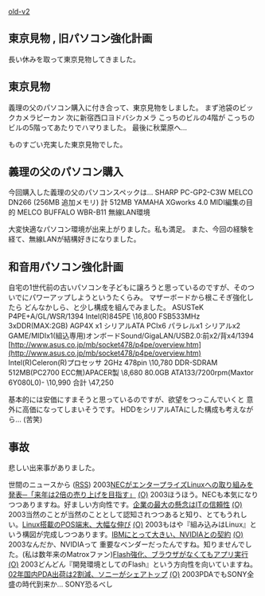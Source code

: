 [old-v2](ig030401-orig.html)

## 東京見物 , 旧パソコン強化計画

長い休みを取って東京見物してきました。






## 東京見物


義理の父のパソコン購入に付き合って、東京見物をしました。
まず池袋のビックカメラピーカン
  次に新宿西口ヨドバシカメラ
  こっちのビルの4階が こっちのビルの5階ってあたりでハマりました。
  最後に秋葉原へ…


ものすごい充実した東京見物でした。

## 義理の父のパソコン購入


今回購入した義理の父のパソコンスペックは…
SHARP PC-GP2-C3W
  MELCO DN266 (256MB 追加メモリ)
  計 512MB
  YAMAHA XGworks 4.0
  MIDI編集の目的
  MELCO BUFFALO WBR-B11
  無線LAN環境


大変快適なパソコン環境が出来上がりました。私も満足。
また、今回の経験を経て、無線LANが結構好きになりました。

## 和音用パソコン強化計画


自宅の1世代前の古いパソコンを子どもに譲ろうと思っているのですが、そのついでにパワーアップしようというたくらみ。
マザーボードから根こそぎ強化したら どんなかしら、と少し構成を組んでみました。
ASUSTeK P4PE+A/GL/WSR/1394 Intel(R)845PE \16,800
  FSB533MHz 3xDDR(MAX:2GB) AGP4X x1 シリアルATA PCIx6 パラレルx1 シリアルx2 GAME/MIDIx1(組込専用)オンボードSound/GigaLAN/USB2.0:前x2/背x4/1394
  [http://www.asus.co.jp/mb/socket478/p4pe/overview.htm](http://www.asus.co.jp/mb/socket478/p4pe/overview.htm)
  Intel(R)Celeron(R)プロセッサ 2GHz 478pin \10,780
  DDR-SDRAM 512MB(PC2700 ECC無)APACER製 \8,680
  80.0GB ATA133/7200rpm(Maxtor 6Y080L0)- \10,990
  合計 \47,250


基本的には安価にすまそうと思っているのですが、欲望をつっこんでいくと 意外に高価になってしまいそうです。
HDDをシリアルATAにした構成も考えながら… (苦笑)

## 事故


悲しい出来事がありました。



世間のニュースから ([RSS](ig030401-news.xml)) 2003[NECがエンタープライズLinuxへの取り組みを発表─「来年は2倍の売り上げを目指す」](http://linux.ascii24.com/linux/news/today/2003/03/27/642705-000.html) [(O)](http://linux.ascii24.com/linux/news/today/2003/03/27/642705-000.html) 2003ほうほう。NECも本気になりつつありますね。好ましい方向性です。[企業の最大の懸念はITの信頼性](http://www.zdnet.co.jp/news/0303/27/nebt_02.html) [(O)](http://www.zdnet.co.jp/news/0303/27/nebt_02.html) 2003当然のことが当然のこととして認知されつつあると知り、とてもうれしい。[Linux搭載のPOS端末、大幅な伸び](http://www.zdnet.co.jp/news/0303/28/nebt_13.html) [(O)](http://www.zdnet.co.jp/news/0303/28/nebt_13.html) 2003もはや『組み込みはLinux』という構図が完成しつつあります。[IBMにとって大きい、NVIDIAとの契約](http://www.zdnet.co.jp/news/0303/27/nebt_21.html) [(O)](http://www.zdnet.co.jp/news/0303/27/nebt_21.html) 2003なんだか、NVIDIAって 重要なベンダーだったんですね。知りませんでした。(私は数年来のMatroxファン)[Flash強化、ブラウザがなくてもアプリ実行](http://www.zdnet.co.jp/news/0303/28/nebt_16.html) [(O)](http://www.zdnet.co.jp/news/0303/28/nebt_16.html) 2003どんどん『開発環境としてのFlash』という方向性を向いていますね。[02年国内PDA出荷は2割減、ソニーがシェアトップ](http://www.zdnet.co.jp/news/0303/28/njbt_03.html) [(O)](http://www.zdnet.co.jp/news/0303/28/njbt_03.html) 2003PDAでもSONY全盛の時代到来か… SONY恐るべし